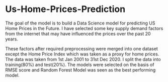 # Us-Home-Prices-Prediction

The goal of the model is to build a Data Science model for predicting US Home Prices in the Future. I have selected some key supply demand factors from the internet that may have influenced the prices over the past 20 years.

These factors after required preprocessing were merged into one dataset except the Home Price Index which was taken as a proxy for home prices. The data was taken from 1st Jan 2001 to 31st Dec 2020. I split the data into training(80%) and test(20%). The models were selected on the basis of RMSE score and Random Forest Model was seen as the best performing model.
